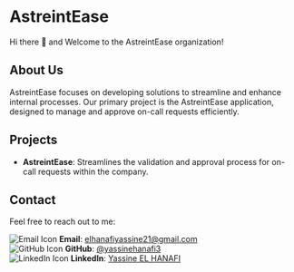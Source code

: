 # AstreintEase

Hi there 👋 and Welcome to the AstreintEase organization!

## About Us

AstreintEase focuses on developing solutions to streamline and enhance internal processes. Our primary project is the AstreintEase application, designed to manage and approve on-call requests efficiently.

## Projects

- **AstreintEase**: Streamlines the validation and approval process for on-call requests within the company.

## Contact

Feel free to reach out to me:

![Email Icon](https://img.icons8.com/material-outlined/24/000000/email.png) **Email**: [elhanafiyassine21@gmail.com](mailto:elhanafiyassine21@gmail.com)
<br>
![GitHub Icon](https://img.icons8.com/material-outlined/24/000000/github.png) **GitHub**: [@yassinehanafi3](https://github.com/yassinehanafi3)
<br>
![LinkedIn Icon](https://img.icons8.com/material-outlined/24/000000/linkedin.png) **LinkedIn**: [Yassine EL HANAFI](https://www.linkedin.com/in/elhanafiyassine/)
